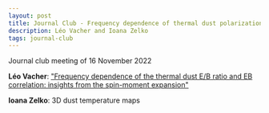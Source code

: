 ```yaml
---
layout: post
title: Journal Club - Frequency dependence of thermal dust polarization and 3D Dust temperature map
description: Léo Vacher and Ioana Zelko
tags: journal-club
---
```


Journal club meeting of 16 November 2022

**Léo Vacher**: ["Frequency dependence of the thermal dust E/B ratio and EB correlation: insights from the spin-moment expansion"](https://arxiv.org/abs/2210.14768)

**Ioana Zelko**: 3D dust temperature maps
